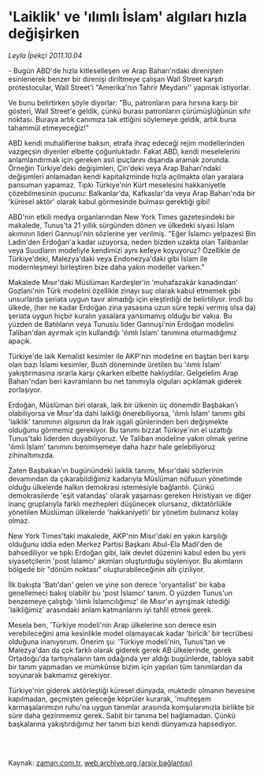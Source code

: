 # 'Laiklik' ve 'ılımlı İslam' algıları hızla değişirken

*Leyla İpekçi 2011.10.04*

<td class="columnist-detail">
<p>-    Bugün ABD'de hızla kitleselleşen ve Arap Baharı'ndaki direnişten esinlenerek benzer bir direnişi diriltmeye çalışan Wall Street karşıtı protestocular, Wall Street'i "Amerika'nın Tahrir Meydanı'' yapmak istiyorlar.</p>
<p>
<div id="haberMetinDiv">
<p>Ve bunu belirtirken şöyle diyorlar: "Bu, patronların para hırsına karşı bir gösteri, Wall Street'e geldik, çünkü burası patronların çürümüşlüğünün sıfır noktası. Buraya artık canımıza tak ettiğini söylemeye geldik, artık buna tahammül etmeyeceğiz!"
<p>ABD kendi muhaliflerine baksın, etrafa ihraç edeceği rejim modellerinden vazgeçsin diyenler elbette çoğunluktadır. Fakat ABD, kendi meselelerini anlamlandırmak için gereken asıl ipuçlarını dışarıda aramak zorunda. Örneğin Türkiye'deki değişimleri, Çin'deki veya Arap Baharı'ndaki değişimleri anlamadan kendi kapitalizminde hızla açılmakta olan yaralara pansuman yapamaz. Tıpkı Türkiye'nin Kürt meselesini hakkaniyetle çözebilmesinin ipucunu: Balkanlar'da, Kafkaslar'da veya Arap Baharı'nda bir 'küresel aktör' olarak kabul görmesinde bulması gerektiği gibi!
<p>ABD'nin etkili medya organlarından New York Times gazetesindeki bir makalede, Tunus'ta 21 yıllık sürgünden dönen ve ülkedeki siyasi İslam akımının lideri Gannuşi'nin sözlerine yer verilmiş. "Eğer İslamcı yelpazesi Bin Ladin'den Erdoğan'a kadar uzuyorsa, neden bizden uzakta olan Talibanlar veya Suudların modeliyle kendimizi aynı kefeye koyuyoruz? Özellikle de Türkiye'deki, Malezya'daki veya Endonezya'daki gibi İslam ile modernleşmeyi birleştiren bize daha yakın modeller varken."
<p>Makalede Mısır'daki Müslüman Kardeşler'in 'muhafazakâr kanadından' Gozlani'nin Türk modelini özellikle zinayı suç olarak kabul etmemek gibi unsurlarda şeriata uygun tavır almadığı için eleştirdiği de belirtiliyor. İmdi bu ülkede, (her ne kadar Erdoğan zina yasasına uzun süre tepki vermiş olsa da) şeriata uygun hiçbir kuralın yasalara yansımamış olduğu bir vakıa. Bu yüzden de Batılıların veya Tunuslu lider Gannuşi'nin Erdoğan modelini Taliban'dan ayırmak için kullandığı 'ılımlı İslam' tanımına oturmadığımız apaçık.
<p>Türkiye'de laik Kemalist kesimler ile AKP'nin modeline en baştan beri karşı olan bazı İslami kesimler, Bush döneminde üretilen bu 'ılımlı İslam' yakıştırmasına ısrarla karşı çıkarken elbette haklıydılar. Gelgelelim Arap Baharı'ndan beri kavramların bu net tanımıyla olguları açıklamak giderek zorlaşıyor.
<p>Erdoğan, Müslüman biri olarak, laik bir ülkenin üç dönemdir Başbakan'ı olabiliyorsa ve Mısır'da dahi laikliği önerebiliyorsa, 'ılımlı İslam' tanımı gibi 'laiklik' tanımının algısının da Irak işgali günlerinden beri değişmekte olduğunu görmemiz gerekiyor. Bu tanımı bizzat Türkiye'nin el uzattığı Tunus'taki liderden duyabiliyoruz. Ve Taliban modeline yakın olmak yerine 'ılımlı İslam' tanımını benimsemeye daha hazır hale gelebiliyoruz zihinaltımızda.
<p>Zaten Başbakan'ın bugünündeki laiklik tanımı, Mısır'daki sözlerinin devamından da çıkarabildiğimiz kadarıyla Müslüman nüfusun yönetimde olduğu ülkelerde halkın demokrasi istemesiyle bağlantılı. Çünkü demokrasilerde 'eşit vatandaş' olarak yaşaması gereken Hıristiyan ve diğer inanç gruplarıyla farklı mezhepleri düşünecek olursanız, diktatörlükle yönetilen Müslüman ülkelerde 'hakkaniyetli' bir yönetim bulmanız kolay olmaz.
<p>New York Times'taki makalede, AKP'nin Mısır'daki en yakın karşılığı olduğunu iddia eden Merkez Partisi Başkanı Abul-Ela Madi'den de bahsediliyor ve tıpkı Erdoğan gibi, laik devlet düzenini kabul eden bu yeni siyasetçilerin 'post İslamcı' akımları oluşturduğu söyleniyor. Bu akımların bölgede bir "dönüm noktası" oluşturabileceğinin altı çiziliyor.
<p>İlk bakışta 'Batı'dan' gelen ve yine son derece 'oryantalist' bir kaba genellemeci bakış olabilir bu 'post İslamcı' tanım. O yüzden Tunus'un benzemeye çalıştığı 'ılımlı İslamcılığımız' ile Mısır'ın ayrışmak istediği 'laikliğimiz' arasındaki anlam katmanlarını iyi tahlil etmek gerek.
<p>Mesela ben, 'Türkiye modeli'nin Arap ülkelerine son derece esin verebileceğini ama kesinlikle model olamayacak kadar 'biricik' bir tecrübesi olduğuna inanıyorum. Önerim şu: 'Türkiye modeli'nin, Tunus'tan ve Malezya'dan da çok farklı olarak giderek gerek AB ülkelerinde, gerek Ortadoğu'da tartışmaların tam odağında yer aldığı bugünlerde, tabloya sabit bir tanım yapmadan ve mümkünse bizim için yapılan tüm tanımlardan da soyunarak bakmamız gerekiyor.
<p>Türkiye'nin giderek aktörleştiği küresel dünyada, muktedir olmanın hevesine kapılmadan, geçmişten geleceğe köprüler kurarak, 'muhteşem karmaşalarımızın ruhu'na uygun tanımlar arasında komşularımızla birlikte bir süre daha gezinmemiz gerek. Sabit bir tanıma bel bağlamadan. Çünkü başkalarına yakıştırdığımız her tanım bizi kendi dünyamıza hapsediyor. </p></p></p></p></p></p></p></p></p></p></p></div>
</p>


<p><br>
		 </br></p></td>

Kaynak: [zaman.com.tr](http://zaman.com.tr/yazar.do?yazino=1186607), [web.archive.org (arşiv bağlantısı)](http://web.archive.org/web/20111213111019/http://zaman.com.tr/yazar.do?yazino=1186607)
